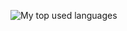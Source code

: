 ![My top used languages](https://github-readme-stats.vercel.app/api/top-langs/?username=destroy666x&layout=compact&size_weight=0.5&count_weight=0.5&langs_count=20&theme=dark)
